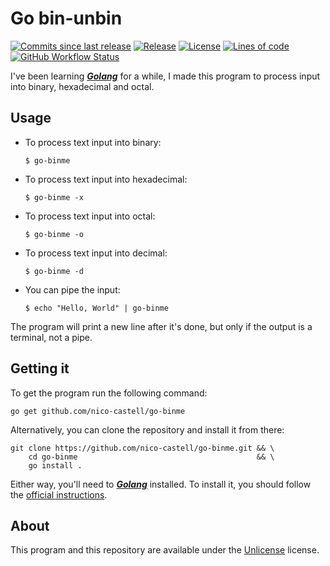 # Go bin-unbin
[![Commits since last release](https://img.shields.io/github/commits-since/nico-castell/go-binme/latest?label=Commits%20since%20last%20release&color=informational&logo=Git&logoColor=white&style=flat-square)](https://github.com/nico-castell/go-binme/commits)
[![Release](https://img.shields.io/github/v/release/nico-castell/go-binme?label=Release&color=informational&logo=GitHub&logoColor=white&style=flat-square)](https://github.com/nico-castell/go-binme/releases)
[![License](https://img.shields.io/github/license/nico-castell/go-binme?label=License&color=informational&logo=Open%20Source%20Initiative&logoColor=white&style=flat-square)](LICENSE)
[![Lines of code](https://img.shields.io/tokei/lines/github/nico-castell/go-binme?label=Lines%20of%20code&color=informational&logo=Go&logoColor=white&style=flat-square)](https://github.com/nico-castell/go-binme)
[![GitHub Workflow Status](https://img.shields.io/github/workflow/status/nico-castell/go-binme/CodeQL?label=CodeQL&logo=GitHub%20Actions&logoColor=white&style=flat-square)](https://github.com/nico-castell/go-binme/actions/workflows/codeql-analysis.yml)

I've been learning [***Golang***](https://golang.org/) for a while, I made this program to process input into binary, hexadecimal and octal.

## Usage
- To process text input into binary:
    ```shell
    $ go-binme
    ```
- To process text input into hexadecimal:
    ```shell
    $ go-binme -x
    ```
- To process text input into octal:
    ```shell
    $ go-binme -o
    ```
- To process text input into decimal:
    ```shell
    $ go-binme -d
    ```
- You can pipe the input:
    ```shell
    $ echo "Hello, World" | go-binme
    ```

The program will print a new line after it's done, but only if the output is a terminal, not a pipe.

## Getting it
To get the program run the following command:
```shell
go get github.com/nico-castell/go-binme
```

Alternatively, you can clone the repository and install it from there:
```shell
git clone https://github.com/nico-castell/go-binme.git && \
    cd go-binme                                        && \
    go install .
```

Either way, you'll need to [***Golang***](https://golang.org/) installed. To install it, you should follow the [official instructions](https://golang.org/doc/install).

## About
This program and this repository are available under the [Unlicense](LICENSE) license.
